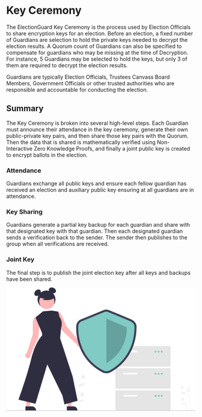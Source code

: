 # Key Ceremony

The ElectionGuard Key Ceremony is the process used by Election Officials to share encryption keys for an election. Before an election, a fixed number of Guardians are selection to hold the private keys needed to decrypt the election results. A Quorum count of Guardians can also be specified to compensate for guardians who may be missing at the time of Decryption. For instance, 5 Guardians may be selected to hold the keys, but only 3 of them are required to decrypt the election results.

Guardians are typically Election Officials, Trustees Canvass Board Members, Government Officials or other trusted authorities who are responsible and accountable for conducting the election.

## Summary

The Key Ceremony is broken into several high-level steps. Each Guardian must announce their attendance in the key ceremony, generate their own public-private key pairs, and then share those key pairs with the Quorum. Then the data that is shared is mathematically verified using Non-Interactive Zero Knowledge Proofs, and finally a joint public key is created to encrypt ballots in the election.

### Attendance

Guardians exchange all public keys and ensure each fellow guardian has received an election and auxiliary public key ensuring at all guardians are in attendance.

### Key Sharing

Guardians generate a partial key backup for each guardian and share with that designated key with that guardian. Then each designated guardian sends a verification back to the sender. The sender then publishes to the group when all verifications are received.

### Joint Key

The final step is to publish the joint election key after all keys and backups have been shared.

![Guardian](../images/undraw/guardian_1.svg)